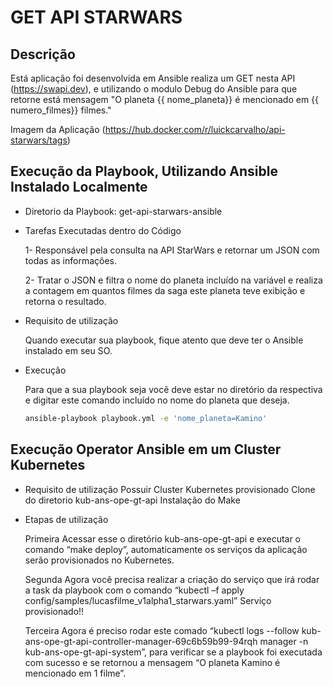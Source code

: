 # GET API STARWARS


## Descrição
Está aplicação foi desenvolvida em Ansible realiza um GET nesta API (https://swapi.dev),
e utilizando o modulo Debug do Ansible para que retorne está mensagem "O planeta {{ nome_planeta}} é mencionado em {{ numero_filmes}} filmes."

Imagem da Aplicação (https://hub.docker.com/r/luickcarvalho/api-starwars/tags)

## Execução da Playbook, Utilizando Ansible Instalado Localmente

- Diretorio da Playbook: get-api-starwars-ansible

- Tarefas Executadas dentro do Código

  1- Responsável pela consulta na API StarWars e retornar um JSON com todas as informações.

  2- Tratar o JSON e filtra o nome do planeta incluído na variável e realiza a contagem em quantos filmes da saga este planeta teve exibição e retorna o resultado.

- Requisito de utilização

  Quando executar sua playbook, fique atento que deve ter o Ansible instalado em seu SO.

- Execução

  Para que a sua playbook seja você deve estar no diretório da respectiva e digitar este comando incluído no nome do planeta que deseja.
  ```sh
  ansible-playbook playbook.yml -e 'nome_planeta=Kamino'
  ```
## Execução Operator Ansible em um Cluster Kubernetes

- Requisito de utilização
  Possuir Cluster Kubernetes provisionado
  Clone do diretorio kub-ans-ope-gt-api
  Instalação do Make
  
- Etapas de utilização  
  
  Primeira
  Acessar esse o diretório kub-ans-ope-gt-api e executar o comando “make deploy”, automaticamente os serviços da aplicação serão provisionados no Kubernetes.
  
  Segunda
  Agora você precisa realizar a criação do serviço que irá rodar a task da playbook com o comando “kubectl –f apply config/samples/lucasfilme_v1alpha1_starwars.yaml”
  Serviço provisionado!! 
  
  Terceira
  Agora é preciso rodar este comado “kubectl logs --follow kub-ans-ope-gt-api-controller-manager-69c6b59b99-94rqh manager -n kub-ans-ope-gt-api-system”,
  para verificar se a playbook foi executada com sucesso e se retornou a mensagem “O planeta Kamino é mencionado em 1 filme”.
